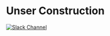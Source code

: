 # Unser Construction

[![Slack Channel](https://slack.tomfi.info:8443/docker.svg)](https://tomfi.slack.com/messages/CKBC77Q5B)
